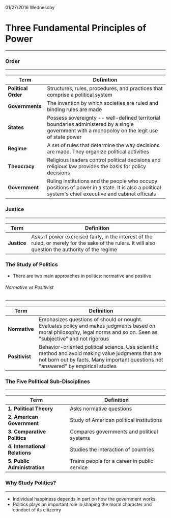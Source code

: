 01/27/2016 Wednesday
# Three Fundamental Principles of Power
--------------------------------------

### Order
----------
Term | Definition |
---- | ---------- |
**Political Order** | Structures, rules, procedures, and practices that comprise a political system
**Governments** | The invention by which societies are ruled and binding rules are made
**States** | Possess sovereignty -- well-defined territorial boundaries administered by a single government with a monopoloy on the legit use of state power
**Regime** | A set of rules that determine the way decisions are made. They organize political activities
**Theocracy** | Religious leaders control political decisions and religious law provides the basis for policy decisions
**Government** | Ruling institutions and the people who occupy positions of power in a state. It is also a political system's chief executive and cabinet officials

### Justice
----------
Term | Definition |
---- | ---------- |
**Justice** | Asks if power exercised fairly, in the interest of the ruled, or merely for the sake of the rulers. It will also question the authority of the regime

### The Study of Politics
- There are two main approaches in politics: normative and positive

###### Normative vs Positivist
----------
Term | Definition |
---- | ---------- |
**Normative** | Emphasizes questions of should or nought. Evaluates policy and makes judgments based on moral philosophy, legal norms and so on. Seen as "subjective" and not rigorous
**Positivist** | Behavior-oriented political science. Use scientific method and avoid making value judgments that are not born out by facts. Many important questions not "answered" by empirical studies

### The Five Political Sub-Disciplines
----------
Term | Definition |
---- | ---------- |
**1. Political Theory** | Asks normative questions
**2. American Government** | Study of American political institutions
**3. Comparative Politics** | Compares governments and political systems
**4. International Relations** | Studies the interaction of countries
**5. Public Administration** | Trains people for a career in public service

### Why Study Politics?
---------------------
- Individual happiness depends in part on how the government works
- Politics plays an important role in shaping the moral character and conduct of its citizenry
